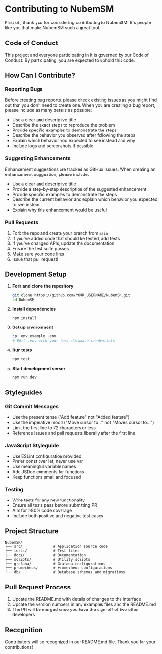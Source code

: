 # Contributing to NubemSM

First off, thank you for considering contributing to NubemSM! It's people like you that make NubemSM such a great tool.

## Code of Conduct

This project and everyone participating in it is governed by our Code of Conduct. By participating, you are expected to uphold this code.

## How Can I Contribute?

### Reporting Bugs

Before creating bug reports, please check existing issues as you might find out that you don't need to create one. When you are creating a bug report, please include as many details as possible:

* Use a clear and descriptive title
* Describe the exact steps to reproduce the problem
* Provide specific examples to demonstrate the steps
* Describe the behavior you observed after following the steps
* Explain which behavior you expected to see instead and why
* Include logs and screenshots if possible

### Suggesting Enhancements

Enhancement suggestions are tracked as GitHub issues. When creating an enhancement suggestion, please include:

* Use a clear and descriptive title
* Provide a step-by-step description of the suggested enhancement
* Provide specific examples to demonstrate the steps
* Describe the current behavior and explain which behavior you expected to see instead
* Explain why this enhancement would be useful

### Pull Requests

1. Fork the repo and create your branch from `main`
2. If you've added code that should be tested, add tests
3. If you've changed APIs, update the documentation
4. Ensure the test suite passes
5. Make sure your code lints
6. Issue that pull request!

## Development Setup

1. **Fork and clone the repository**
   ```bash
   git clone https://github.com/YOUR_USERNAME/NubemSM.git
   cd NubemSM
   ```

2. **Install dependencies**
   ```bash
   npm install
   ```

3. **Set up environment**
   ```bash
   cp .env.example .env
   # Edit .env with your test database credentials
   ```

4. **Run tests**
   ```bash
   npm test
   ```

5. **Start development server**
   ```bash
   npm run dev
   ```

## Styleguides

### Git Commit Messages

* Use the present tense ("Add feature" not "Added feature")
* Use the imperative mood ("Move cursor to..." not "Moves cursor to...")
* Limit the first line to 72 characters or less
* Reference issues and pull requests liberally after the first line

### JavaScript Styleguide

* Use ESLint configuration provided
* Prefer const over let, never use var
* Use meaningful variable names
* Add JSDoc comments for functions
* Keep functions small and focused

### Testing

* Write tests for any new functionality
* Ensure all tests pass before submitting PR
* Aim for >80% code coverage
* Include both positive and negative test cases

## Project Structure

```
NubemSM/
├── src/              # Application source code
├── tests/            # Test files
├── docs/             # Documentation
├── scripts/          # Utility scripts
├── grafana/          # Grafana configurations
├── prometheus/       # Prometheus configurations
└── db/               # Database schemas and migrations
```

## Pull Request Process

1. Update the README.md with details of changes to the interface
2. Update the version numbers in any examples files and the README.md
3. The PR will be merged once you have the sign-off of two other developers

## Recognition

Contributors will be recognized in our README.md file. Thank you for your contributions!